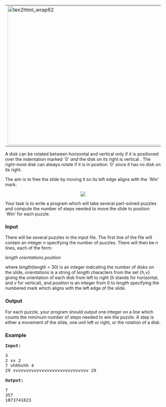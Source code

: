 <p></p><table>
<tbody>
<tr>
<td><img alt="tex2html_wrap62" src="/content/ak15:279img1.gif" align="bottom" height="449" width="585"> </td>
<td><img alt="tex2html_wrap64" src="/content/ak15:279img2.gif" align="bottom" height="402" width="190"> </td>
</tr>
</tbody>
</table>
<p>A disk can be rotated between horizontal and vertical only if it is
positioned over the
indentation marked `0' <em>and</em> the disk on its right is vertical
. The right-most
disk can always rotate if it is in position `0' since it has no disk on
its right. </p>
<p>The aim is to free the slide by moving it so its left edge aligns
with the `Win' mark: </p>
<p align="center"><img src="/content/ak15:279img3.gif"> </p>
<p>Your task is to write a program which will take several part-solved
puzzles and compute
the number of steps needed to move the slide to position `Win' for each
puzzle. </p>
<h3>Input</h3>
<p>There will be several puzzles in the input file. The first line of
the file will
contain an integer <i>n</i> specifying the number of puzzles. There
will then be <i>n</i>
lines, each of the form: </p>
<p><em>length orientations position</em> </p>
<p>where <i>length</i>(length &lt; 30) is an integer indicating the
number of disks on the
slide, <i>orientations</i> is a string of <i>length</i> characters
from the set {<tt>h</tt>,<tt>v</tt>}
giving the orientation of each disk from left to right (<tt>h</tt> stands for horizontal, and <tt>v</tt> for vertical), and <i>position</i>
is an integer
from 0 to <i>length</i> specifying the numbered mark which aligns with
the left edge of
the slide. </p>
<h3>Output</h3>
<p>For each puzzle, your program should output one integer on a line
which counts the
minimum number of steps needed to win the puzzle. A step is either a
movement of the
slide, one unit left or right, or the rotation of a disk. </p>
<h3>Example</h3>

<pre><b>Input:</b>

3
2 vv 2
7 vhhhvhh 4
29 vvvvvvvvvvvvvvvvvvvvvvvvvvvvv 29

<b>Output:</b>

7
357
1073741823
</pre>
